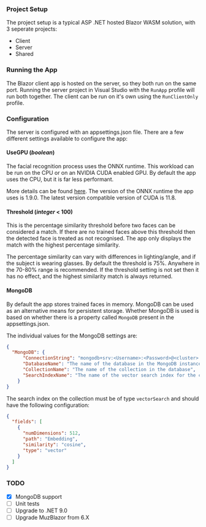 ### Project Setup

The project setup is a typical ASP .NET hosted Blazor WASM solution, with 3 seperate projects:

- Client
- Server
- Shared

### Running the App
The Blazor client app is hosted on the server, so they both run on the same port. Running the server project in Visual Studio with the `RunApp` profile will run both together. The client can be run on it's own using the `RunClientOnly` profile.

### Configuration
The server is configured with an appsettings.json file. There are a few different settings available to configure the app:

#### UseGPU (*boolean*)
The facial recognition process uses the ONNX runtime. This workload can be run on the CPU or on an NVIDIA CUDA enabled GPU. By default the app uses the CPU, but it is far less performant.

More details can be found [here](https://onnxruntime.ai/docs/execution-providers/CUDA-ExecutionProvider.html#requirements). The version of the ONNX runtime the app uses is 1.9.0. The latest version compatible version of CUDA is 11.8.

#### Threshold (*integer* < 100)
This is the percentage similarity threshold before two faces can be considered a match. If there are no trained faces above this threshold then the detected face is treated as not recognised. The app only displays the match with the highest percentage similarity.

The percentage similarity can vary with differences in lighting/angle, and if the subject is wearing glasses. By default the threshold is 75%. Anywhere in the 70-80% range is recommended. If the threshold setting is not set then it has no effect, and the highest similarity match is always returned.

#### MongoDB
By default the app stores trained faces in memory. MongoDB can be used as an alternative means for persistent storage. Whether MongoDB is used is based on whether there is a property called `MongoDB` present in the appsettings.json.

The individual values for the MongoDB settings are:

```json
{
  "MongoDB": {
      "ConnectionString": "mongodb+srv:<Username>:<Password>@<cluster>.mongodb.net/?retryWrites=true&w=majority&appName=<appname>",
      "DatabaseName": "The name of the database in the MongoDB instance",
      "CollectionName": "The name of the collection in the database",
      "SearchIndexName": "The name of the vector search index for the collection"
    }
}
```

The search index on the collection must be of type `vectorSearch` and should have the following configuration:
```json
{
  "fields": [
    {
      "numDimensions": 512,
      "path": "Embedding",
      "similarity": "cosine",
      "type": "vector"
    }
  ]
}
```

### TODO
- [x] MongoDB support
- [ ] Unit tests
- [ ] Upgrade to .NET 9.0
- [ ] Upgrade MuzBlazor from 6.X